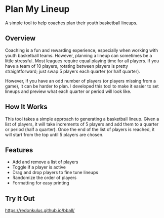 # Plan My Lineup

A simple tool to help coaches plan their youth basketball lineups.

## Overview

Coaching is a fun and rewarding experience, especially when working with youth basketball teams. However, planning a lineup can sometimes be a little stressful. Most leagues require equal playing time for all players. If you have a team of 10 players, rotating between players is pretty straightforward; just swap 5 players each quarter (or half quarter).

However, if you have an odd number of players (or players missing from a game), it can be harder to plan. I developed this tool to make it easier to set lineups and preview what each quarter or period will look like.

## How It Works

This tool takes a simple approach to generating a basketball lineup. Given a list of players, it will take increments of 5 players and add them to a quarter or period (half a quarter). Once the end of the list of players is reached, it will start from the top until 5 players are chosen. 

## Features

- Add and remove a list of players
- Toggle if a player is active
- Drag and drop players to fine tune lineups
- Randomize the order of players
- Formatting for easy printing

## Try It Out

https://redonkulus.github.io/bball/
